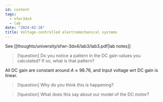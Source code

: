 ```yaml
---
id: content
tags:
  - sfwr3dx4
  - lab
date: "2024-02-28"
title: Voltage-controlled electromechanical systems
---
```


See [[thoughts/university/sfwr-3dx4/lab3/lab3.pdf|lab notes]]


> [!question]
> Do you notice a pattern in the DC gain values you calculated? If so, what is that pattern?

All DC gain are constant around $A \approx 98.76$, and Input voltage wrt DC gain is linear.

> [!question]
> Why do you think this is happening?

> [!question]
> What does this say about our model of the DC motor?
